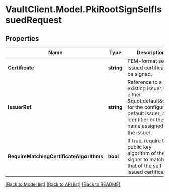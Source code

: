 # VaultClient.Model.PkiRootSignSelfIssuedRequest

## Properties

Name | Type | Description | Notes
------------ | ------------- | ------------- | -------------
**Certificate** | **string** | PEM-format self-issued certificate to be signed. | [optional] 
**IssuerRef** | **string** | Reference to a existing issuer; either \&quot;default\&quot; for the configured default issuer, an identifier or the name assigned to the issuer. | [optional] [default to "default"]
**RequireMatchingCertificateAlgorithms** | **bool** | If true, require the public key algorithm of the signer to match that of the self issued certificate. | [optional] [default to false]

[[Back to Model list]](../README.md#documentation-for-models) [[Back to API list]](../README.md#documentation-for-api-endpoints) [[Back to README]](../README.md)

